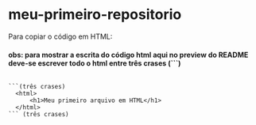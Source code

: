# meu-primeiro-repositorio

Para copiar o código em HTML:
#### obs: para mostrar a escrita do código html aqui no preview do README deve-se escrever todo o html entre três crases (```) 

```

```(três crases)
  <html>
      <h1>Meu primeiro arquivo em HTML</h1>
  </html>
``` (três crases)

```

